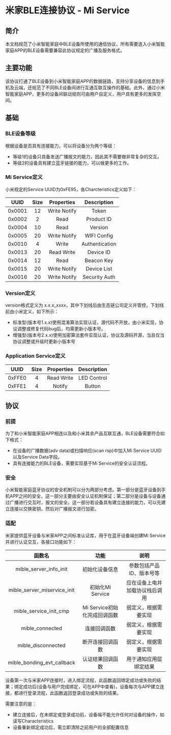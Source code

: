 # 米家BLE连接协议 - Mi Service

## 简介

本文档规范了小米智能家庭中BLE设备所使用的通信协议，所有需要连入小米智能家庭APP的BLE设备需要兼容此协议规定的广播及服务格式。

## 主要功能

该协议打通了BLE设备到小米智能家庭APP的数据链路，支持分享设备的信息到手机及云端，还规范了不同BLE设备间进行互通互联互操作的基础。此外，通过小米智能家庭APP，更多的设备间联动规则可由用户自定义，用户具有更多的发挥空间。

## 基础

### BLE设备等级

根据设备是否具有连接能力，可以将设备分为两个等级：

- 等级1的设备只具备发送广播报文的能力，因此其不需要做非常复杂的交互。
- 等级2的设备具有建立蓝牙链接的能力，可以做更多的工作。

### Mi Service定义

小米规定的Service UUID为0xFE95，各Charcteristics定义如下：

| UUID | Size | Properties | Description |
|:----:|:----:|:----------:|:-----------:|
|0x0001|  12  |Write Notify|  Token      |
|0x0002|  2   | Read       | Product ID  |
|0x0004|  10  | Read       | Version     |
|0x0005|  20  |Write Notify| WIFI Config |
|0x0010|  4   | Write      | Authentication |
|0x0013|  20  | Read Write | Device ID   |
|0x0014|  12  | Read       | Beacon Key  |
|0x0015|  20  |Write Notify| Device List |
|0x0016|  20  |Write Notify| Security Auth |

### Version定义

version格式定义为 x.x.x_xxxx，其中下划线后由生态链公司定义并管控，下划线前由小米定义，如下所示：

- 标准型(版本号1.x.x)使用混淆算法实现认证，源代码不开放，由小米实现，协议调整或修复代码bug后，均需更新小版本号。
- 增强型(版本号2.x.x)使用加密算法套件实现认证，协议及源码开源，当且仅当协议调整或升级时更新小版本号

### Application Service定义

| UUID | Size | Properties | Description |
|:----:|:----:|:----------:|:-----------:|
|0xFFE0|  4   | Read Write | LED Control |
|0xFFE1|  4   |  Notify    |   Button    |

## 协议

### 前提

为了和小米智能家庭APP相连以及和小米其余产品互联互通，BLE设备需要符合如下格式：

- 在设备的广播数据(adv data)或扫描响应(scan rsp)中加入Mi Service UUID以及Service Data字段。
- 具有连接能力的BLE设备，需要实现基于Mi Service的安全认证流程。

### 安全

小米智能家庭蓝牙协议的安全机制可以分为两部分考虑。第一部分是蓝牙设备到手机APP之间的安全，这一部分主要由安全认证机制保证；第二部分是设备与设备通过广播进行交互时，报文的安全。这一部分若设备具有建立连接的能力，可以先建立连接以交换密钥，然后对广播报文进行加密。

### 适配

米家提供蓝牙设备与米家APP之间标准认证库，用于在蓝牙设备端创建Mi Service并进行认证交互，各接口功能如下：

|           函数名            |             功能             |              说明              |
| :-------------------------: | :--------------------------: | :----------------------------: |
|   mible_server_info_init    |        初始化设备信息        |    参数包括产品ID、版本号等    |
| mible_server_miservice_init |       初始化Mi Service       | 应在设备上电并加载协议栈后调用 |
|   mible_service_init_cmp    | Mi Service初始化完成回调函数 |      弱定义，根据需要实现      |
|       mible_connected       |         连接回调函数         |      弱定义，根据需要实现      |
|     mible_disconnected      |       断开连接回调函数       |      弱定义，根据需要实现      |
| mible_bonding_evt_callback  |       认证结果回调函数       |     用于通知应用层绑定结果     |

设备第一次与米家APP连接时，进入绑定流程，此函数返回绑定成功或失败的结果；绑定成功后(设备与用户完成绑定，可在APP中查看)，设备每次与APP建立连接，都进行登录流程，此函数返回登录成功或失败的结果。

需要注意的是：

- 建立连接后，在未绑定或登录成功前，设备端不能允许任何对设备的操作，如读写Characteristics
- 设备重新绑定成功后，需立即清除之前用户的全部配置信息

